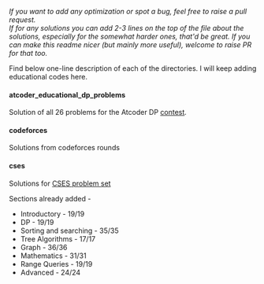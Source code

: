_If you want to add any optimization or spot a bug, feel free to raise a pull request. \
If for any solutions you can add 2-3 lines on the top of the file about the solutions, especially for the somewhat harder ones, that'd be great.
If you can make this readme nicer (but mainly more useful), welcome to raise PR for that too._

Find below one-line description of each of the directories. I will keep adding educational codes here.

#### atcoder_educational_dp_problems
Solution of all 26 problems for the Atcoder DP [contest](https://atcoder.jp/contests/dp).

#### codeforces
Solutions from codeforces rounds


#### cses
Solutions for [CSES problem set](https://cses.fi/problemset/)

Sections already added -
* Introductory - 19/19
* DP - 19/19
* Sorting and searching - 35/35
* Tree Algorithms - 17/17
* Graph - 36/36
* Mathematics - 31/31
* Range Queries - 19/19
* Advanced - 24/24
